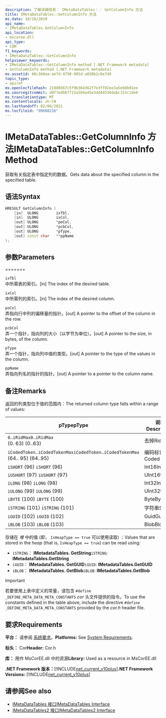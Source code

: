 ```yaml
---
description: 了解详细信息： IMetaDataTables：： GetColumnInfo 方法
title: IMetaDataTables::GetColumnInfo 方法
ms.date: 10/10/2019
api_name:
- IMetaDataTables.GetColumnInfo
api_location:
- mscoree.dll
api_type:
- COM
f1_keywords:
- IMetaDataTables::GetColumnInfo
helpviewer_keywords:
- IMetaDataTables::GetColumnInfo method [.NET Framework metadata]
- GetColumnInfo method [.NET Framework metadata]
ms.assetid: 68c160ea-ae7d-4750-985d-a038b2c8e7d9
topic_type:
- apiref
ms.openlocfilehash: 21980567c5f9b364362f7e3ff02ee3a5e60b01ee
ms.sourcegitcommit: ddf7edb67715a5b9a45e3dd44536dabc153c1de0
ms.translationtype: MT
ms.contentlocale: zh-CN
ms.lasthandoff: 02/06/2021
ms.locfileid: "99688216"
---
```

# <a name="imetadatatablesgetcolumninfo-method"></a><span data-ttu-id="bb331-103">IMetaDataTables::GetColumnInfo 方法</span><span class="sxs-lookup"><span data-stu-id="bb331-103">IMetaDataTables::GetColumnInfo Method</span></span>

<span data-ttu-id="bb331-104">获取有关指定表中指定列的数据。</span><span class="sxs-lookup"><span data-stu-id="bb331-104">Gets data about the specified column in the specified table.</span></span>  
  
## <a name="syntax"></a><span data-ttu-id="bb331-105">语法</span><span class="sxs-lookup"><span data-stu-id="bb331-105">Syntax</span></span>  
  
```cpp  
HRESULT GetColumnInfo (
    [in]  ULONG        ixTbl,  
    [in]  ULONG        ixCol,  
    [out] ULONG        *poCol,  
    [out] ULONG        *pcbCol,  
    [out] ULONG        *pType,  
    [out] const char   **ppName  
);  
```  
  
## <a name="parameters"></a><span data-ttu-id="bb331-106">参数</span><span class="sxs-lookup"><span data-stu-id="bb331-106">Parameters</span></span>

=======

 `ixTbl`  
 <span data-ttu-id="bb331-107">中所需表的索引。</span><span class="sxs-lookup"><span data-stu-id="bb331-107">[in] The index of the desired table.</span></span>  
  
 `ixCol`  
 <span data-ttu-id="bb331-108">中所需列的索引。</span><span class="sxs-lookup"><span data-stu-id="bb331-108">[in] The index of the desired column.</span></span>  
  
 `poCol`  
 <span data-ttu-id="bb331-109">弄指向行中列的偏移量的指针。</span><span class="sxs-lookup"><span data-stu-id="bb331-109">[out] A pointer to the offset of the column in the row.</span></span>  
  
 `pcbCol`  
 <span data-ttu-id="bb331-110">弄一个指针，指向列的大小（以字节为单位）。</span><span class="sxs-lookup"><span data-stu-id="bb331-110">[out] A pointer to the size, in bytes, of the column.</span></span>  
  
 `pType`  
 <span data-ttu-id="bb331-111">弄一个指针，指向列中值的类型。</span><span class="sxs-lookup"><span data-stu-id="bb331-111">[out] A pointer to the type of the values in the column.</span></span>  
  
 `ppName`  
 <span data-ttu-id="bb331-112">弄指向列名的指针的指针。</span><span class="sxs-lookup"><span data-stu-id="bb331-112">[out] A pointer to a pointer to the column name.</span></span>  

## <a name="remarks"></a><span data-ttu-id="bb331-113">备注</span><span class="sxs-lookup"><span data-stu-id="bb331-113">Remarks</span></span>

<span data-ttu-id="bb331-114">返回的列类型位于值的范围内：</span><span class="sxs-lookup"><span data-stu-id="bb331-114">The returned column type falls within a range of values:</span></span>

| <span data-ttu-id="bb331-115">pType</span><span class="sxs-lookup"><span data-stu-id="bb331-115">pType</span></span>                    | <span data-ttu-id="bb331-116">说明</span><span class="sxs-lookup"><span data-stu-id="bb331-116">Description</span></span>   | <span data-ttu-id="bb331-117">Helper 函数</span><span class="sxs-lookup"><span data-stu-id="bb331-117">Helper function</span></span>                   |
|--------------------------|---------------|-----------------------------------|
| <span data-ttu-id="bb331-118">`0`..`iRidMax`</span><span class="sxs-lookup"><span data-stu-id="bb331-118">`0`..`iRidMax`</span></span><br><span data-ttu-id="bb331-119"> (0. 63) </span><span class="sxs-lookup"><span data-stu-id="bb331-119">(0..63)</span></span>   | <span data-ttu-id="bb331-120">去掉</span><span class="sxs-lookup"><span data-stu-id="bb331-120">Rid</span></span>           | <span data-ttu-id="bb331-121">**IsRidType**</span><span class="sxs-lookup"><span data-stu-id="bb331-121">**IsRidType**</span></span><br><span data-ttu-id="bb331-122">**IsRidOrToken**</span><span class="sxs-lookup"><span data-stu-id="bb331-122">**IsRidOrToken**</span></span> |
| <span data-ttu-id="bb331-123">`iCodedToken`..`iCodedTokenMax`</span><span class="sxs-lookup"><span data-stu-id="bb331-123">`iCodedToken`..`iCodedTokenMax`</span></span><br><span data-ttu-id="bb331-124"> (64.. 95) </span><span class="sxs-lookup"><span data-stu-id="bb331-124">(64..95)</span></span> | <span data-ttu-id="bb331-125">编码标记</span><span class="sxs-lookup"><span data-stu-id="bb331-125">Coded token</span></span> | <span data-ttu-id="bb331-126">**IsCodedTokenType**</span><span class="sxs-lookup"><span data-stu-id="bb331-126">**IsCodedTokenType**</span></span> <br><span data-ttu-id="bb331-127">**IsRidOrToken**</span><span class="sxs-lookup"><span data-stu-id="bb331-127">**IsRidOrToken**</span></span> |
| <span data-ttu-id="bb331-128">`iSHORT` (96) </span><span class="sxs-lookup"><span data-stu-id="bb331-128">`iSHORT` (96)</span></span>            | <span data-ttu-id="bb331-129">Int16</span><span class="sxs-lookup"><span data-stu-id="bb331-129">Int16</span></span>         | <span data-ttu-id="bb331-130">**IsFixedType**</span><span class="sxs-lookup"><span data-stu-id="bb331-130">**IsFixedType**</span></span>                   |
| <span data-ttu-id="bb331-131">`iUSHORT` (97) </span><span class="sxs-lookup"><span data-stu-id="bb331-131">`iUSHORT` (97)</span></span>           | <span data-ttu-id="bb331-132">UInt16</span><span class="sxs-lookup"><span data-stu-id="bb331-132">UInt16</span></span>        | <span data-ttu-id="bb331-133">**IsFixedType**</span><span class="sxs-lookup"><span data-stu-id="bb331-133">**IsFixedType**</span></span>                   |
| <span data-ttu-id="bb331-134">`iLONG` (98) </span><span class="sxs-lookup"><span data-stu-id="bb331-134">`iLONG` (98)</span></span>             | <span data-ttu-id="bb331-135">Int32</span><span class="sxs-lookup"><span data-stu-id="bb331-135">Int32</span></span>         | <span data-ttu-id="bb331-136">**IsFixedType**</span><span class="sxs-lookup"><span data-stu-id="bb331-136">**IsFixedType**</span></span>                   |
| <span data-ttu-id="bb331-137">`iULONG` (99) </span><span class="sxs-lookup"><span data-stu-id="bb331-137">`iULONG` (99)</span></span>            | <span data-ttu-id="bb331-138">UInt32</span><span class="sxs-lookup"><span data-stu-id="bb331-138">UInt32</span></span>        | <span data-ttu-id="bb331-139">**IsFixedType**</span><span class="sxs-lookup"><span data-stu-id="bb331-139">**IsFixedType**</span></span>                   |
| <span data-ttu-id="bb331-140">`iBYTE` (100) </span><span class="sxs-lookup"><span data-stu-id="bb331-140">`iBYTE` (100)</span></span>            | <span data-ttu-id="bb331-141">Byte</span><span class="sxs-lookup"><span data-stu-id="bb331-141">Byte</span></span>          | <span data-ttu-id="bb331-142">**IsFixedType**</span><span class="sxs-lookup"><span data-stu-id="bb331-142">**IsFixedType**</span></span>                   |
| <span data-ttu-id="bb331-143">`iSTRING` (101) </span><span class="sxs-lookup"><span data-stu-id="bb331-143">`iSTRING` (101)</span></span>          | <span data-ttu-id="bb331-144">字符串</span><span class="sxs-lookup"><span data-stu-id="bb331-144">String</span></span>        | <span data-ttu-id="bb331-145">**IsHeapType**</span><span class="sxs-lookup"><span data-stu-id="bb331-145">**IsHeapType**</span></span>                    |
| <span data-ttu-id="bb331-146">`iGUID` (102) </span><span class="sxs-lookup"><span data-stu-id="bb331-146">`iGUID` (102)</span></span>            | <span data-ttu-id="bb331-147">Guid</span><span class="sxs-lookup"><span data-stu-id="bb331-147">Guid</span></span>          | <span data-ttu-id="bb331-148">**IsHeapType**</span><span class="sxs-lookup"><span data-stu-id="bb331-148">**IsHeapType**</span></span>                    |
| <span data-ttu-id="bb331-149">`iBLOB` (103) </span><span class="sxs-lookup"><span data-stu-id="bb331-149">`iBLOB` (103)</span></span>            | <span data-ttu-id="bb331-150">Blob</span><span class="sxs-lookup"><span data-stu-id="bb331-150">Blob</span></span>          | <span data-ttu-id="bb331-151">**IsHeapType**</span><span class="sxs-lookup"><span data-stu-id="bb331-151">**IsHeapType**</span></span>                    |

<span data-ttu-id="bb331-152">存储在 *堆* 中的值 (即， `IsHeapType == true` 可以使用读取) ：</span><span class="sxs-lookup"><span data-stu-id="bb331-152">Values that are stored in the *heap* (that is, `IsHeapType == true`) can be read using:</span></span>

- <span data-ttu-id="bb331-153">`iSTRING`： **IMetadataTables. GetString**</span><span class="sxs-lookup"><span data-stu-id="bb331-153">`iSTRING`: **IMetadataTables.GetString**</span></span>
- <span data-ttu-id="bb331-154">`iGUID`： **IMetadataTables. GetGUID**</span><span class="sxs-lookup"><span data-stu-id="bb331-154">`iGUID`: **IMetadataTables.GetGUID**</span></span>
- <span data-ttu-id="bb331-155">`iBLOB`： **IMetadataTables. GetBlob**</span><span class="sxs-lookup"><span data-stu-id="bb331-155">`iBLOB`: **IMetadataTables.GetBlob**</span></span>

> [!IMPORTANT]
> <span data-ttu-id="bb331-156">若要使用上表中定义的常量，请包含 `#define _DEFINE_META_DATA_META_CONSTANTS` *cor* 头文件提供的指令。</span><span class="sxs-lookup"><span data-stu-id="bb331-156">To use the constants defined in the table above, include the directive `#define _DEFINE_META_DATA_META_CONSTANTS` provided by the *cor.h* header file.</span></span>

## <a name="requirements"></a><span data-ttu-id="bb331-157">要求</span><span class="sxs-lookup"><span data-stu-id="bb331-157">Requirements</span></span>  

 <span data-ttu-id="bb331-158">**平台：** 请参阅 [系统要求](../../get-started/system-requirements.md)。</span><span class="sxs-lookup"><span data-stu-id="bb331-158">**Platforms:** See [System Requirements](../../get-started/system-requirements.md).</span></span>  
  
 <span data-ttu-id="bb331-159">**标头：** Cor</span><span class="sxs-lookup"><span data-stu-id="bb331-159">**Header:** Cor.h</span></span>  
  
 <span data-ttu-id="bb331-160">**库：** 用作 MsCorEE.dll 中的资源</span><span class="sxs-lookup"><span data-stu-id="bb331-160">**Library:** Used as a resource in MsCorEE.dll</span></span>  
  
 <span data-ttu-id="bb331-161">**.NET Framework 版本：**[!INCLUDE[net_current_v10plus](../../../../includes/net-current-v10plus-md.md)]</span><span class="sxs-lookup"><span data-stu-id="bb331-161">**.NET Framework Versions:** [!INCLUDE[net_current_v10plus](../../../../includes/net-current-v10plus-md.md)]</span></span>  
  
## <a name="see-also"></a><span data-ttu-id="bb331-162">请参阅</span><span class="sxs-lookup"><span data-stu-id="bb331-162">See also</span></span>

- [<span data-ttu-id="bb331-163">IMetaDataTables 接口</span><span class="sxs-lookup"><span data-stu-id="bb331-163">IMetaDataTables Interface</span></span>](imetadatatables-interface.md)
- [<span data-ttu-id="bb331-164">IMetaDataTables2 接口</span><span class="sxs-lookup"><span data-stu-id="bb331-164">IMetaDataTables2 Interface</span></span>](imetadatatables2-interface.md)
